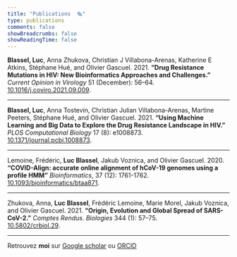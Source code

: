 ```yaml
---
title: "Publications  🗞️"
type: publications
comments: false
showBreadcrumbs: false
showReadingTime: false
---
```



**Blassel, Luc**, Anna Zhukova, Christian J Villabona-Arenas, Katherine E
Atkins, Stéphane Hué, and Olivier Gascuel. 2021. **“Drug Resistance
Mutations in HIV: New Bioinformatics Approaches and Challenges.”** *Current Opinion in Virology* 51 (December): 56–64.  
[10.1016/j.coviro.2021.09.009](https://doi.org/10.1016/j.coviro.2021.09.009).

---

**Blassel, Luc**, Anna Tostevin, Christian Julian Villabona-Arenas, Martine
Peeters, Stéphane Hué, and Olivier Gascuel. 2021. **“Using Machine
Learning and Big Data to Explore the Drug Resistance Landscape in HIV.”** 
*PLOS Computational Biology* 17 (8): e1008873.  
[10.1371/journal.pcbi.1008873](https://doi.org/10.1371/journal.pcbi.1008873).

---

Lemoine, Frédéric, **Luc Blassel**, Jakub Voznica, and Olivier Gascuel.
2020. **“COVID-Align: accurate online alignment of hCoV-19 genomes using a profile HMM”** 
*Bioinformatics*, 37 (12): 1761-1762.  
[10.1093/bioinformatics/btaa871](https://doi.org/10.1093/bioinformatics/btaa871).

---

Zhukova, Anna, **Luc Blassel**, Frédéric Lemoine, Marie Morel, Jakub
Voznica, and Olivier Gascuel. 2021. **“Origin, Evolution and Global Spread
of SARS-CoV-2.”** *Comptes Rendus. Biologies* 344 (1): 57–75.  
[10.5802/crbiol.29](https://doi.org/10.5802/crbiol.29).

---

Retrouvez **moi** sur [Google scholar](https://scholar.google.fr/citations?user=RYs6rFwAAAAJ&hl=en&oi=ao) ou [ORCID](https://orcid.org/0000-0002-6598-7673)